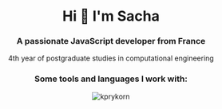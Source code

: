 <h1 align="center">Hi 👋 I'm Sacha</h1>
<h3 align="center">A passionate JavaScript developer from France</h3>
<p align="center">4th year of postgraduate studies in computational engineering</p>
<h3 align="center">Some tools and languages I work with:</h3>
<p align="center"><img  src="https://github-readme-stats.vercel.app/api/top-langs?username=kprykorn&show_icons=true&theme=tokyonight&locale=en&layout=compact" alt="kprykorn" /></p>
